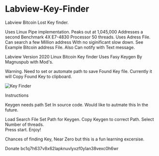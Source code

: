 # Labview-Key-Finder
 Labview Bitcoin Lost Key finder.

Uses Linux  Pipe implementation. Peaks out at 1,045,000 Addresses a second
Benchmark 4X  E7-4830 Processor 50 threads. Uses Adress File.
Can search a few Million address With no siginificant slow down. 
See Example Bitcoin address File. Also Can notify with Text message. 

Labview Version 2020 Linux Bitcoin Key finder
Uses Fasy Keygen By Magnuspub with Mod's. 

Warning. 
Need to set or automate path to save Found Key file. Currently it will Copy Found Key to clipboard. 


![Key Finder](https://user-images.githubusercontent.com/36019554/180500126-c5626ea6-956f-4d81-bfd4-71770173cb0f.jpg)


Instructions

Keygen needs path Set In source code. Would like to autmate this In the future. 

Load Search File
Set Path for Keygen.
Copy Keygen to correct Path. 
Select Number of threads.  
Press start. Enjoy! 

Chances of finding Key, Near Zero but this is a fun learning excersise. 


Donate  bc1q7h637v8x62lapknuvlyxzf0ylan38vexc0h6wr


